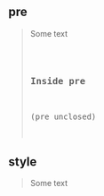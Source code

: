 ## pre

> Some text <pre>
> 
> ### Inside pre
> 
> (pre unclosed)

## style

> Some text <style>
> 
> ### Inside style
> 
> (style unclosed)

## script

> Some text <script>
> 
> ### Inside script
> 
> (script unclosed)

End of document
